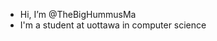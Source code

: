 - Hi, I’m @TheBigHummusMa
- I'm a student at uottawa in computer science
  
<!---
TheBigHummusMan/TheBigHummusMan is a ✨ special ✨ repository because its `README.md` (this file) appears on your GitHub profile.
You can click the Preview link to take a look at your changes.
--->
